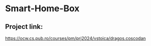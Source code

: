 # Smart-Home-Box

## Project link:
https://ocw.cs.pub.ro/courses/pm/prj2024/vstoica/dragos.coscodan
